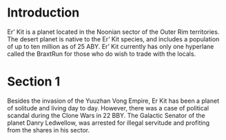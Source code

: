 # Introduction

Er’ Kit is a planet located in the Noonian sector of the Outer Rim territories.
The desert planet is native to the Er’ Kit species, and includes a population of up to ten million as of 25 ABY.
Er’ Kit currently has only one hyperlane called the BraxtRun for those who do wish to trade with the locals.

# Section 1

Besides the invasion of the Yuuzhan Vong Empire, Er Kit has been a planet of solitude and living day to day.
However, there was a case of political scandal during the Clone Wars in 22 BBY.
The Galactic Senator of the planet Danry Ledwellow, was arrested for illegal servitude and profiting from the shares in his sector.
